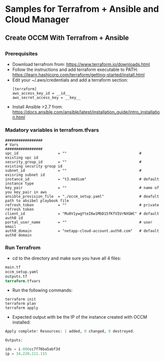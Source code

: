 # Samples for Terrafrom + Ansible and Cloud Manager
##
## Create OCCM With Terrafrom + Ansible
##
##

### Prerequisites
* Download terrafrom from: https://www.terraform.io/downloads.html
* Follow the instructions and add terraform executable to PATH: https://learn.hashicorp.com/terraform/getting-started/install.html 
* Edit your ~/.aws/credentials and add a terraform section:
  ```terrafrom
  [terraform]
  aws_access_key_id = __id__
  aws_secret_access_key = __key__
  ```
* Install Ansible >2.7 from: https://docs.ansible.com/ansible/latest/installation_guide/intro_installation.html  
### Madatory variables in terrafrom.tfvars
```terrafrom
#################
# Vars
#################
vpc_id                  = ""                                 # existing vpc id
security_group_id       = ""                                 # existing security group id
subnet_id               = ""                                 # exisring subnet id
instance_id             = "t3.medium"                        # default instance type
key_pair                = ""                                 # name of you key_pair in aws
ansible_provision_file  = "./occm_setup.yaml"                # deafult path to absibel playbook file
refresh_token           = ""                                 # private refresh token
client_id               = "Mu0V1ywgYteI6w1MbD15fKfVIUrNXGWC" # default auth0 id
portal_user_name        = ""                                 # user email
auth0_domain            = "netapp-cloud-account.auth0.com"   # default auth0 domain
```

### Run Terrafrom 
* cd to the directory and make sure you have all 4 files: 
```terraform
main.tf
occm_setup.yaml
outputs.tf
terraform.tfvars
```
* Run the following commands:
```terrafrom
terraform init
terraform plan
terraform apply
```
* Expected output with be the IP of the instance created with OCCM installed:
```terraform
Apply complete! Resources: 1 added, 0 changed, 0 destroyed.

Outputs:

ids = i-006cc7f76ba5abf3d
ip = 34.220.211.115
```
